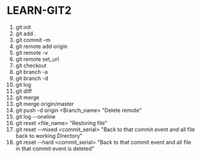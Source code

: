# LEARN-GIT2
1. git init
2. git add .
3. git commit -m
4. git remote add origin
5. git remote -v
6. git remote set_url
7. git checkout
8. git branch -a
9. git branch -d
10.  git log
11.  git diff
12.  git merge
13.  git merge origin/master
14.  git push -d origin <Branch_name> "Delete remote"
15.  git log --oneline
16.  git reset <file_name> "Restoring file"
17.  git reset --mixed <commit_serial> "Back to that commit event and all file back to working Directory"
18.  git reset --hard <commit_serial> "Back to that commit event and all file in that commit event is deleted"
